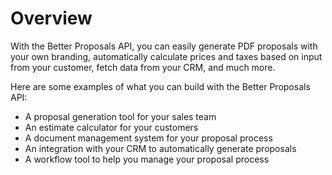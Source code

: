 # Overview

With the Better Proposals API, you can easily generate PDF proposals with your own branding, automatically calculate prices and taxes based on input from your customer, fetch data from your CRM, and much more.

Here are some examples of what you can build with the Better Proposals API:

- A proposal generation tool for your sales team
- An estimate calculator for your customers
- A document management system for your proposal process
- An integration with your CRM to automatically generate proposals
- A workflow tool to help you manage your proposal process
